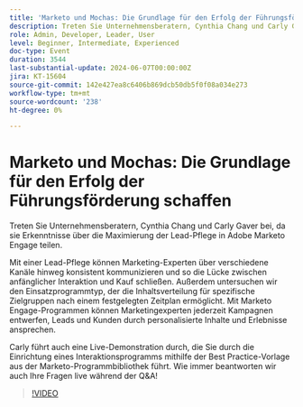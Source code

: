 ```yaml
---
title: 'Marketo und Mochas: Die Grundlage für den Erfolg der Führungsförderung schaffen'
description: Treten Sie Unternehmensberatern, Cynthia Chang und Carly Gaver bei, da sie Erkenntnisse über die Maximierung der Lead-Pflege in Adobe Marketo Engage teilen. Mit einer Lead-Pflege können Marketing-Experten über verschiedene Kanäle hinweg konsistent kommunizieren und so die Lücke zwischen anfänglicher Interaktion und Kauf schließen. Außerdem untersuchen wir den Einsatzprogrammtyp, der die Inhaltsverteilung für spezifische Zielgruppen nach einem festgelegten Zeitplan ermöglicht. Mit Marketo Engage-Programmen können Marketingexperten jederzeit Kampagnen entwerfen, Leads und Kunden durch personalisierte Inhalte und Erlebnisse ansprechen. Carly führt auch eine Live-Demonstration durch, die Sie durch die Einrichtung eines Interaktionsprogramms mithilfe der Best Practice-Vorlage aus der Marketo-Programmbibliothek führt. Wie immer beantworten wir auch Ihre Fragen live während der Q&A!
role: Admin, Developer, Leader, User
level: Beginner, Intermediate, Experienced
doc-type: Event
duration: 3544
last-substantial-update: 2024-06-07T00:00:00Z
jira: KT-15604
source-git-commit: 142e427ea8c6406b869dcb50db5f0f08a034e273
workflow-type: tm+mt
source-wordcount: '238'
ht-degree: 0%

---
```



# Marketo und Mochas: Die Grundlage für den Erfolg der Führungsförderung schaffen

Treten Sie Unternehmensberatern, Cynthia Chang und Carly Gaver bei, da sie Erkenntnisse über die Maximierung der Lead-Pflege in Adobe Marketo Engage teilen.

Mit einer Lead-Pflege können Marketing-Experten über verschiedene Kanäle hinweg konsistent kommunizieren und so die Lücke zwischen anfänglicher Interaktion und Kauf schließen. Außerdem untersuchen wir den Einsatzprogrammtyp, der die Inhaltsverteilung für spezifische Zielgruppen nach einem festgelegten Zeitplan ermöglicht. Mit Marketo Engage-Programmen können Marketingexperten jederzeit Kampagnen entwerfen, Leads und Kunden durch personalisierte Inhalte und Erlebnisse ansprechen.

Carly führt auch eine Live-Demonstration durch, die Sie durch die Einrichtung eines Interaktionsprogramms mithilfe der Best Practice-Vorlage aus der Marketo-Programmbibliothek führt. Wie immer beantworten wir auch Ihre Fragen live während der Q&amp;A!

>[!VIDEO](https://video.tv.adobe.com/v/3429436/?learn=on)
